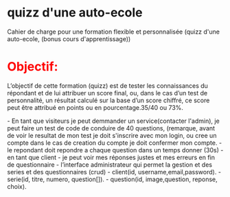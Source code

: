 <h1>quizz d'une auto-ecole</h1>
<p>Cahier de charge pour une formation flexible et personnalisée (quizz d'une auto-ecole, (bonus cours d'apprentissage))</p>
<h1 style="color:red">Objectif:</h1>
<p>L’objectif de cette formation (quizz) est de tester les connaissances du répondant et de lui attribuer un score final, ou, dans le cas d’un test de personnalité, un résultat calculé sur la base d’un score chiffré, ce score peut être attribué en points ou en pourcentage.35/40 ou 73%.</p>
</hr style="border-top:3px;color:green">
- En tant que visiteurs je peut demmander un service(contacter l'admin), je peut faire un test de code de conduire de 40 questions, (remarque, avant de voir le resultat de mon test je doit s'inscrire avec mon login, ou cree un compte dans le cas de creation du compte je doit confermer mon compte.
- le repondant doit repondre a chaque question dans un temps donner (30s)
- en tant que client
- je peut voir mes réponses justes et mes erreurs en fin de questionnaire
- l’interface administrateur qui permet la gestion et des series et des questionnaires (crud)
- client(id, username,email,password).
- serie(id, titre, numero, question[]).
- question(id, image,question, reponse, choix).

